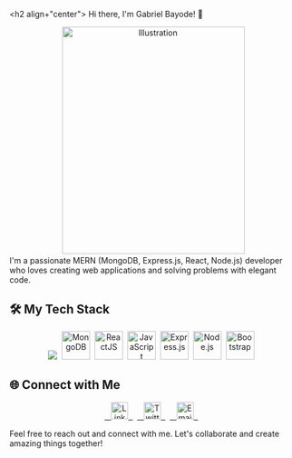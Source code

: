 <h2 align+"center"> Hi there, I'm Gabriel Bayode! 👋</h2>

<div align="center">
 <img src="https://img.freepik.com/free-vector/programmer-concept-illustration_114360-2217.jpg?w=740&t=st=1697814885~exp=1697815485~hmac=af9d6b7cb4f46fe17e210cb7c9e4c6596056d7b27f4306f629bab1f074263bb3" alt="Illustration" width="80%" height="400px">
</div>
I'm a passionate MERN (MongoDB, Express.js, React, Node.js) developer who loves creating web applications and solving problems with elegant code.

## 🛠️ My Tech Stack

<p align="center">
 <img src="https://github.com/BayoGabriel/BayoGabriel/assets/104305851/a33f2211-28b3-4d8e-a431-52960d5d101c">
 <img src="https://cdn.jsdelivr.net/gh/devicons/devicons/svg/mongodb.svg" alt="MongoDB" width="50" height="50">
 <img src="https://cdn.jsdelivr.net/gh/devicons/devicons/svg/react.svg" alt="ReactJS" width="50" height="50">
 <img src="https://cdn.jsdelivr.net/gh/devicons/devicons/svg/javascript.svg" alt="JavaScript" width="50" height="50">
 <img src="https://cdn.jsdelivr.net/gh/devicons/devicons/svg/express.svg" alt="Express.js" width="50" height="50">
 <img src="https://cdn.jsdelivr.net/gh/devicons/devicons/svg/nodejs.svg" alt="Node.js" width="50" height="50">
 <img src="https://cdn.jsdelivr.net/gh/devicons/devicons/svg/bootstrap.svg" alt="Bootstrap" width="50" height="50">
 </p>

## 🌐 Connect with Me

<p align="center">
 <a href="https://www.linkedin.com/in/gabrielbayode">
  <img src="https://cdn.jsdelivr.net/gh/devicons/devicons/svg/linkedin-in.svg" alt="LinkedIn" width="30">
 </a>
 <a href="https://twitter.com/gabriel_bayode">
  <img src="https://cdn.jsdelivr.net/gh/devicons/devicons/svg/twitter.svg" alt="Twitter" width="30">
 </a>
 <a href="mailto:your.email@example.com">
  <img src="https://cdn.jsdelivr.net/gh/devicons/devicons/svg/email.svg" alt="Email" width="30">
 </a>
 </p>

Feel free to reach out and connect with me. Let's collaborate and create amazing things together!
